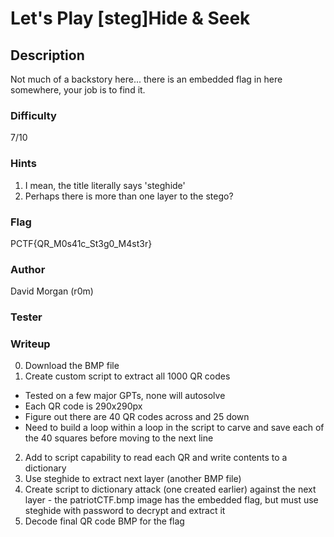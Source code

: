 # Let's Play [steg]Hide & Seek

## Description
Not much of a backstory here... there is an embedded flag in here somewhere, your job is to find it.

### Difficulty
7/10

### Hints
1. I mean, the title literally says 'steghide'
2. Perhaps there is more than one layer to the stego?

### Flag
PCTF{QR_M0s41c_St3g0_M4st3r}

### Author
David Morgan (r0m)

### Tester


### Writeup
0. Download the BMP file
1. Create custom script to extract all 1000 QR codes
- Tested on a few major GPTs, none will autosolve
- Each QR code is 290x290px
- Figure out there are 40 QR codes across and 25 down
- Need to build a loop within a loop in the script to carve and save each of the 40 squares before moving to the next line
2. Add to script capability to read each QR and write contents to a dictionary
3. Use steghide to extract next layer (another BMP file)
4. Create script to dictionary attack (one created earlier) against the next layer - the patriotCTF.bmp image has the embedded flag, but must use steghide with password to decrypt and extract it
5. Decode final QR code BMP for the flag
